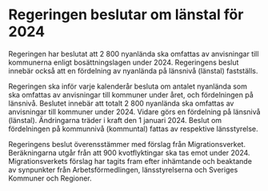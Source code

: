 # Regeringen beslutar om länstal för 2024

Regeringen har beslutat att 2 800 nyanlända ska omfattas av anvisningar till kommunerna enligt bosättningslagen under 2024. Regeringens beslut innebär också att en fördelning av nyanlända på länsnivå (länstal) fastställs.

Regeringen ska inför varje kalenderår besluta om antalet nyanlända som ska omfattas av anvisningar till kommuner under året, och fördelningen på länsnivå. Beslutet innebär att totalt 2 800 nyanlända ska omfattas av anvisningar till kommuner under 2024. Vidare görs en fördelning på länsnivå (länstal). Ändringarna träder i kraft den 1 januari 2024. Beslut om fördelningen på kommunnivå (kommuntal) fattas av respektive länsstyrelse.

Regeringens beslut överensstämmer med förslag från Migrationsverket. Beräkningarna utgår från att 900 kvotflyktingar ska tas emot under 2024. Migrationsverkets förslag har tagits fram efter inhämtande och beaktande av synpunkter från Arbetsförmedlingen, länsstyrelserna och Sveriges Kommuner och Regioner.
